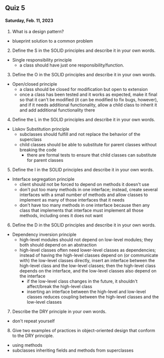 ## Quiz 5
#### Saturday, Feb. 11, 2023

1. What is a design pattern?
- blueprint solution to a common problem

2. Define the S in the SOLID principles and describe it in your own words.
- Single responsibility principle
  - a class should have just one responsibility/function.

3. Define the O in the SOLID principles and describe it in your own words.
- Open/closed principle
  - a class should be closed for modification but open to extension
  - once a class has been tested and it works as expected, make it final so that it can't be modified (it can be modified to fix bugs, however), and if it needs additional functionality, allow a child class to inherit it and add additional functionality there

4. Define the L in the SOLID principles and describe it in your own words.
- Liskov Substitution principle
  - subclasses should fulfill and not replace the behavior of the superclass
  - child classes should be able to substitute for parent classes without breaking the code
    - there are formal tests to ensure that child classes can substitute for parent classes

5. Define the I in the SOLID principles and describe it in your own words.
- Interface segregation principle
  - client should not be forced to depend on methods it doesn't use
  - don't put too many methods in one interface; instead, create several interfaces with a small number of methods and allow classes to implement as many of those interfaces that it needs
  - don't have too many methods in one interface because then any class that implements that interface must implement all those methods, including ones it does not want

6. Define the D in the SOLID principles and describe it in your own words.
- Dependency inversion principle
  - high-level modules should not depend on low-level modules; they both should depend on an abstraction
  - high-level classes often need lower-level classes as dependencies; instead of having the high-level classes depend on (or communicate with) the low-level classes directly, insert an interface between the high-level class and the low-level classes; then the high-level class depends on the interface, and the low-level classes also depend on the interface
    - if the low-level class changes in the future, it shouldn't affect/break the high-level class
    - inserting an interface between the high-level and low-level classes reduces coupling between the high-level classes and the low-level classes

7. Describe the DRY principle in your own words.
  - don't repeat yourself

8. Give two examples of practices in object-oriented design that conform to the DRY principle.
  - using methods
  - subclasses inheriting fields and methods from superclasses
